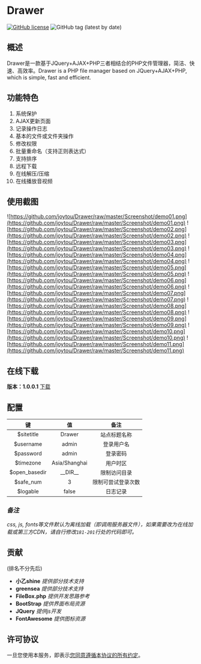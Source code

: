 # Drawer

[![GitHub license](https://img.shields.io/github/license/joytou/Drawer)](https://github.com/joytou/Drawer/blob/master/LICENSE)
![GitHub tag (latest by date)](https://img.shields.io/github/v/tag/joytou/Drawer)

## 概述
Drawer是一款基于JQuery+AJAX+PHP三者相结合的PHP文件管理器，简洁、快速、高效率。Drawer is a PHP file manager based on JQuery+AJAX+PHP, which is simple, fast and efficient.

## 功能特色
1. 系统保护
2. AJAX更新页面
3. 记录操作日志
4. 基本的文件或文件夹操作
5. 修改权限
6. 批量重命名（支持正则表达式）
7. 支持排序
8. 远程下载
9. 在线解压/压缩
10. 在线播放音视频

## 使用截图
![https://github.com/joytou/Drawer/raw/master/Screenshot/demo01.png](https://github.com/joytou/Drawer/raw/master/Screenshot/demo01.png)
![https://github.com/joytou/Drawer/raw/master/Screenshot/demo02.png](https://github.com/joytou/Drawer/raw/master/Screenshot/demo02.png)
![https://github.com/joytou/Drawer/raw/master/Screenshot/demo03.png](https://github.com/joytou/Drawer/raw/master/Screenshot/demo03.png)
![https://github.com/joytou/Drawer/raw/master/Screenshot/demo04.png](https://github.com/joytou/Drawer/raw/master/Screenshot/demo04.png)
![https://github.com/joytou/Drawer/raw/master/Screenshot/demo05.png](https://github.com/joytou/Drawer/raw/master/Screenshot/demo05.png)
![https://github.com/joytou/Drawer/raw/master/Screenshot/demo06.png](https://github.com/joytou/Drawer/raw/master/Screenshot/demo06.png)
![https://github.com/joytou/Drawer/raw/master/Screenshot/demo07.png](https://github.com/joytou/Drawer/raw/master/Screenshot/demo07.png)
![https://github.com/joytou/Drawer/raw/master/Screenshot/demo08.png](https://github.com/joytou/Drawer/raw/master/Screenshot/demo08.png)
![https://github.com/joytou/Drawer/raw/master/Screenshot/demo09.png](https://github.com/joytou/Drawer/raw/master/Screenshot/demo09.png)
![https://github.com/joytou/Drawer/raw/master/Screenshot/demo10.png](https://github.com/joytou/Drawer/raw/master/Screenshot/demo10.png)
![https://github.com/joytou/Drawer/raw/master/Screenshot/demo11.png](https://github.com/joytou/Drawer/raw/master/Screenshot/demo11.png)

## 在线下载
__版本：1.0.0.1__  [下载](https://github.com/joytou/Drawer/archive/master.zip) 

## 配置
| 键 | 值 | 备注 |
|:--------:|:--------:|:--------:|
| $sitetitle | Drawer | 站点标题名称 |
| $username | admin | 登录用户名 |
| $password | admin | 登录密码 |
| $timezone | Asia/Shanghai | 用户时区 |
| $open_basedir | \_\_DIR\_\_ | 限制访问目录 |
| $safe_num | 3 | 限制可尝试登录次数 |
| $logable | false | 日志记录 |
### _备注_
_css, js, fonts等文件默认为离线加载（即调用服务器文件），如果需要改为在线加载或第三方CDN，请自行修改`181-201`行处的代码即可。_

## 贡献
(排名不分先后)
* __小乙shine__
_提供部分技术支持_
* __greensea__
_提供部分技术支持_
* __FileBox.php__
_提供开发思路参考_
* __BootStrap__
_提供界面布局资源_
* __JQuery__
_提供js开发_
* __FontAwesome__
_提供图标资源_

## 许可协议
一旦您使用本服务，即表示[您同意遵循本协议的所有约定](https://github.com/joytou/Drawer/blob/master/LICENSE)。
